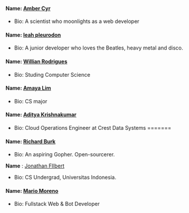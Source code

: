 #### Name: [Amber Cyr](https://github.com/SheW0lf)
- Bio: A scientist who moonlights as a web developer

#### Name: [leah pleurodon](https://github.com/leahpleurodon)
- Bio: A junior developer who loves the Beatles, heavy metal and disco.

#### Name: [Willian Rodrigues](https://github.com/willianrod)
- Bio: Studing Computer Science

#### Name: [Amaya Lim](https://github.com/nightrainlily)
- Bio: CS major

#### Name: [Aditya Krishnakumar](https://github.com/beingadityak)
- Bio: Cloud Operations Engineer at Crest Data Systems
=======
#### Name: [Richard Burk](https://github.com/rbo13)
- Bio: An aspiring Gopher. Open-sourcerer.

**Name** : [Jonathan FIlbert](https://github.com/jonathanfilbert)

* Bio: CS Undergrad, Universitas Indonesia.



#### Name: [Mario Moreno](https://github.com/soymariomoreno)
- Bio: Fullstack Web & Bot Developer
